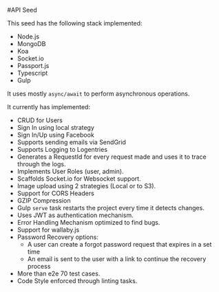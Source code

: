 #API Seed

This seed has the following stack implemented:

* Node.js
* MongoDB
* Koa
* Socket.io
* Passport.js
* Typescript
* Gulp

It uses mostly `async/await` to perform asynchronous operations. 

It currently has implemented:

* CRUD for Users
* Sign In using local strategy
* Sign In/Up using Facebook
* Supports sending emails via SendGrid
* Supports Logging to Logentries
* Generates a RequestId for every request made and uses it to trace through the logs.
* Implements User Roles (user, admin).
* Scaffolds Socket.io for Websocket support.
* Image upload using 2 strategies (Local or to S3).
* Support for CORS Headers
* GZIP Compression
* Gulp `serve` task restarts the project every time it detects changes.
* Uses JWT as authentication mechanism.
* Error Handling Mechanism optimized to find bugs.
* Support for wallaby.js
* Password Recovery options:
    * A user can create a forgot password request that expires in a set time
    * An email is sent to the user with a link to continue the recovery process
* More than e2e 70 test cases.
* Code Style enforced through linting tasks.